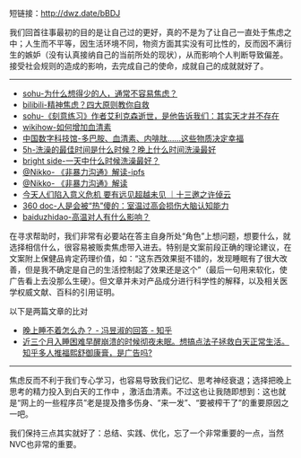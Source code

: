 短链接：http://dwz.date/bBDJ

我们回首往事最初的目的是让自己过的更好，真的不是为了让自己一直处于焦虑之中；人生而不平等，因生活环境不同，物资方面其实没有可比性的，反而因不满衍生的嫉妒（没有认真接纳自己的当前所处的现状），从而影响个人判断导致偏差。接受社会规则的造成的影响，去完成自己的使命，成就自己的成就就好了。

---

* [sohu-为什么想得少的人，通常不容易焦虑？](https://www.sohu.com/a/152341570_661493)
* [bilibili-精神焦虑？四大原则教你自救](https://www.bilibili.com/read/cv6521310)
* [sohu-《刻意练习》作者艾利克森逝世，是他告诉我们：其实天才并不存在 ](https://www.sohu.com/a/408979671_661493)
* [wikihow-如何增加血清素](https://zh.wikihow.com/%E5%A2%9E%E5%8A%A0%E8%A1%80%E6%B8%85%E7%B4%A0#_note-3)
* [中国数字科技馆-多巴胺、血清素、内啡肽……这些物质决定幸福](https://baijiahao.baidu.com/s?id=1600767706403689722&wfr=spider&for=pc)
* [5h-洗澡的最佳时间是什么时候？晚上什么时间洗澡最好](http://www.5h.com/ys/14104.html)
* [bright side-一天中什么时候洗澡最好？](https://tv.sohu.com/v/dXMvMzM4NDUwNzYwLzEyOTkzMTM2NS5zaHRtbA==.html)
* [@Nikko- 《非暴力沟通》解读-ipfs](https://hardbin.com/ipfs/QmZKrjrFdCYvJXBLv5zUJKtm61AasJMCXDKhMDrHXyyYGe)
* [@Nikko- 《非暴力沟通》解读](https://matters.news/@Nikko/%E6%88%91%E4%BB%AC%E5%8F%AF%E4%BB%A5%E6%94%B9%E5%8F%98%E5%BD%BC%E6%AD%A4-%E9%9D%9E%E6%9A%B4%E5%8A%9B%E6%B2%9F%E9%80%9A%E5%AE%9E%E7%94%A8%E6%8C%87%E5%8D%97-zdpuB3HP7Af7jafiC9a3RfVBxVk6wT2jXjW6zbt9N5129orLp)
* [今天人们陷入意义危机 要有远见超越未见 ｜十三邀之许倬云](https://v.qq.com/x/cover/mzc0020019dz35p/p307602x7ny.html)
* [360 doc-人是会被“热”傻的：室温过高会损伤大脑认知能力](http://www.360doc.com/content/18/0806/21/33163243_776205692.shtml)
* [baiduzhidao-高温对人有什么影响？](https://zhidao.baidu.com/question/49373211.html)

在寻求帮助时，我们非常有必要站在答主自身所处“角色”上想问题，想要什么，就选择相信什么，很容易被贩卖焦虑带入进去。特别是文案前段正确的理论建议，在文案附上保健品肯定药理价值，如：“这东西效果挺不错的，发现睡眠有了很大改善，但是我不确定是自己的生活控制起了效果还是这个”（最后一句用来软化，使广告看上去没那么生硬）。但文章并未对产品成分进行科学性的解释，以及相关医学权威文献、百科的引用证明。

以下是两篇文章的比对

* [晚上睡不着怎么办？ - 冯昱淑的回答 - 知乎](https://www.zhihu.com/question/19941389/answer/1284128312)
* [近三个月入睡困难早醒崩溃的时候彻夜未眠。想搞点法子拯救白天正常生活。知乎多人推福熙舒御康膏，是广告吗?](https://www.zhihu.com/question/397651797)

---


焦虑反而不利于我们专心学习，也容易导致我们记忆、思考神经衰退；选择把晚上思考的精力投入到白天的工作中 ，激活血清素。不过这也让我随即想到：这也就是“网上的一些程序员”老是提及撸多伤身、“来一发”、“要被榨干了”的重要原因之一吧。

我们保持三点其实就好了：总结、实践、优化，忘了一个非常重要的一点，当然NVC也非常的重要。

